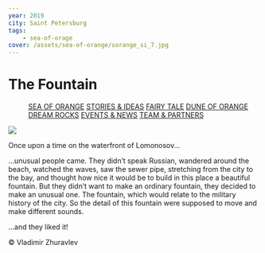 ```yaml
---
year: 2019
city: Saint Petersburg
tags:
    - sea-of-orage
cover: /assets/sea-of-orange/sorange_si_7.jpg
---
```


# The Fountain

<Menu>
<a href="/sea-of-orange">SEA OF ORANGE</a>
<a href="/sea-of-orange/stories-and-ideas">STORIES & IDEAS</a>
<a href="/sea-of-orange/fairytale">FAIRY TALE</a>
<a href="/sea-of-orange/dune-of-orange">DUNE OF ORANGE</a>
<a href="/sea-of-orange/dreamrocks">DREAM ROCKS</a>
<a href="/sea-of-orange/events-and-news">EVENTS & NEWS</a>
<a href="/sea-of-orange/team-and-partners">TEAM & PARTNERS</a>
</Menu>

![](/assets/sea-of-orange/sorange_si_7.jpg)

Once upon a time on the waterfront of Lomonosov...

...unusual people came. They didn’t speak Russian, wandered around the beach, watched the waves, saw the sewer pipe, stretching from the city to the bay, and thought how nice it would be to build in this place a beautiful fountain. But they didn’t want to make an ordinary fountain, they decided to make an unusual one. The fountain, which would relate to the military history of the city. So the detail of this fountain were supposed to move and make different sounds.

...and they liked it!

© Vladimir Zhuravlev
